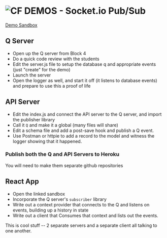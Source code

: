 ![CF](http://i.imgur.com/7v5ASc8.png) DEMOS - Socket.io Pub/Sub
===================================================

[Demo Sandbox](https://codesandbox.io/s/246mx7mlzn)

## Q Server
* Open up the Q server from Block 4
* Do a quick code review with the students
* Edit the server.js file to setup the database q and appropriate events (just "create" for the demo)
* Launch the server
* Open the logger as well, and start it off (it listens to database events) and prepare to use this a proof of life

## API Server
* Edit the index.js and connect the API server to the Q server, and import the publisher library
* Call it `Q` and make it a global (many files will share)
* Edit a schema file and add a post-save hook and publish a Q event.
* Use Postman or httpie to add a record to the model and witness the logger showing that it happened.

### Publish both the Q and API Servers to Heroku
You will need to make them separate github repositories

## React App
* Open the linked sandbox 
* Incorporate the Q server's `subscriber` library
* Write out a context provider that connects to the Q and listens on events, building up a history in state
* Write out a client that Consumes that context and lists out the events.

This is cool stuff -- 2 separate servers and a separate client all talking to one another.

